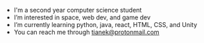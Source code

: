- I'm a second year computer science student
- I’m interested in space, web dev, and game dev
- I’m currently learning python, java, react, HTML, CSS, and Unity
- You can reach me through tianek@protonmail.com
